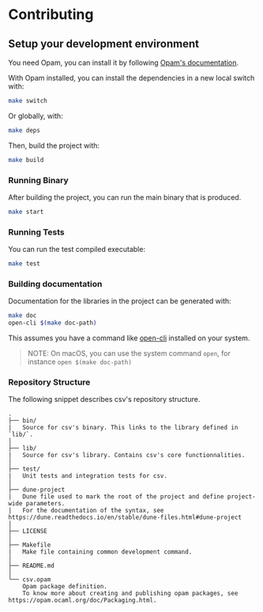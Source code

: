 # Contributing

## Setup your development environment

You need Opam, you can install it by following [Opam's documentation](https://opam.ocaml.org/doc/Install.html).

With Opam installed, you can install the dependencies in a new local switch with:

```bash
make switch
```

Or globally, with:

```bash
make deps
```

Then, build the project with:

```bash
make build
```

### Running Binary

After building the project, you can run the main binary that is produced.


```bash
make start
```

### Running Tests

You can run the test compiled executable:


```bash
make test
```

### Building documentation

Documentation for the libraries in the project can be generated with:


```bash
make doc
open-cli $(make doc-path)
```

This assumes you have a command like [open-cli](https://github.com/sindresorhus/open-cli) installed on your system.

> NOTE: On macOS, you can use the system command `open`, for instance `open $(make doc-path)`

### Repository Structure

The following snippet describes csv's repository structure.

```text
.
├── bin/
|   Source for csv's binary. This links to the library defined in `lib/`.
│
├── lib/
|   Source for csv's library. Contains csv's core functionnalities.
│
├── test/
|   Unit tests and integration tests for csv.
│
├── dune-project
|   Dune file used to mark the root of the project and define project-wide parameters.
|   For the documentation of the syntax, see https://dune.readthedocs.io/en/stable/dune-files.html#dune-project
│
├── LICENSE
│
├── Makefile
|   Make file containing common development command.
│
├── README.md
│
└── csv.opam
    Opam package definition.
    To know more about creating and publishing opam packages, see https://opam.ocaml.org/doc/Packaging.html.
```